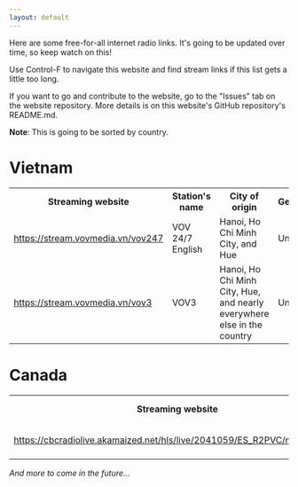 ```yaml
---
layout: default
---
```


Here are some free-for-all internet radio links. It's going to be updated over time, so keep watch on this! 

Use Control-F to navigate this website and find stream links if this list gets a little too long.

If you want to go and contribute to the website, go to the "Issues" tab on the website repository. More details is on this website's GitHub repository's README.md.

**Note**: This is going to be sorted by country.

<h1>Vietnam</h1>
<table>
  <th>Streaming website</th>
  <th>Station's name</th>
  <th>City of origin</th>
  <th>Geoblocked?</th>
  <tr>
    <td><a href="https://stream.vovmedia.vn/vov247">https://stream.vovmedia.vn/vov247</a></td>
    <td>VOV 24/7 English</td>
    <td>Hanoi, Ho Chi Minh City, and Hue</td>
    <td>Unknown</td>
  </tr>
  <tr>
    <td><a href="https://stream.vovmedia.vn/vov3">https://stream.vovmedia.vn/vov3</a></td>
    <td>VOV3</td>
    <td>Hanoi, Ho Chi Minh City, Hue, and nearly everywhere else in the country</td>
    <td>Unknown</td>
  </tr>
</table>
<h1>Canada</h1>
<table>
  <th>Streaming website</th>
  <th>Station's name</th>
  <th>City of origin</th>
  <th>Geoblocked?</th>
  <tr>
    <td><a style="overflow-wrap: break-word" href="https://cbcradiolive.akamaized.net/hls/live/2041059/ES_R2PVC/master.m3u8">https://cbcradiolive.akamaized.net/hls/live/2041059/ES_R2PVC/master.m3u8</a></td>
    <td>CBC Music Vancouver</td>
    <td>Vancouver</td>
    <td>No</td>
  </tr>
</table>

*And more to come in the future...*
